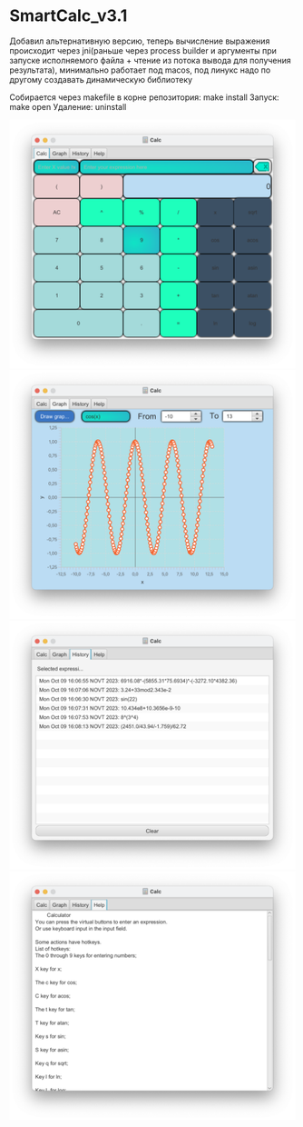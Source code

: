 # SmartCalc_v3.1

Добавил альтернативную версию, теперь вычисление выражения происходит через jni(раньше через process builder и аргументы при запуске исполняемого файла + чтение из потока вывода для получения результата), минимально работает под macos, под линукс надо по другому создавать динамическую библиотеку

Собирается через makefile в корне репозитория: make install
Запуск: make open
Удаление: uninstall

<img alt="demo1" src="images/1.png" />
<img alt="demo1" src="images/2.png" />
<img alt="demo1" src="images/3.png" />
<img alt="demo1" src="images/4.png" />
